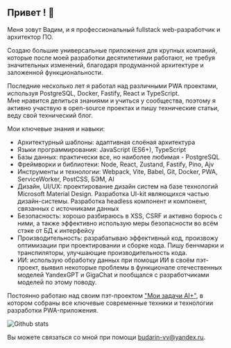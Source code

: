 ## Привет ! 👋

Меня зовут Вадим, и я профессиональный fullstack web-разработчик и архитектор ПО. 

Создаю большие универсальные приложения для крупных компаний, которые после моей разработки десятилетиями работают, не требуя значительных изменений, благодаря продуманной архитектуре и заложенной функциональности.

Последние несколько лет я работал над различными PWA проектами, используя PostgreSQL, Docker, Fastify, React и TypeScript. <br />
Мне нравится делиться знаниями и учиться у сообщества, поэтому я активно участвую в open-source проектах и пишу технические статьи, веду свой технический блог. 

Мои ключевые знания и навыки:

- Архитектурный шаблоны: адаптивная слоёная архитектура
- Языки программирования: JavaScript (ES6+), TypeScript
- Базы данных: практически все, но наиболее любимая - PostgreSQL
- Фреймворки и библиотеки: Node, React, Zustand, Fastify, Pino, Ajv
- Инструменты и технологии: Webpack, Vite, Babel, Git, Docker, PWA, ServiceWorker, PostCSS, БЭМ, AI
- Дизайн, UI/UX: проектирование дизайн систем на базе технологий Microsoft Material Design. Разработка UI-kit являющихся частью дизайн-системы. Разработка headless компонент и компонент, связанных с источниками данных
- Безопасность: хорошо разбираюсь в XSS, CSRF и активно борюсь с ними, а также эффективно использую меры безопасности во всём стэке от БД к интерфейсу
- Производительность: разрабатываю эффективный код, произвожу оптимизации при проектировании и сборке кода. Пишу бенчмарки и транспиляторы, улучшающие производительность кода.
- ИИ: использую обработку данных при помощи ИИ в своём пэт-проект, выявил некоторые проблемы в функционале отечественных моделей YandexGPT и GigaChat и пообщался с разработчиками моделей по этому поводу.

Постоянно работаю над своим пэт-проектом ["Мои задачи AI+"](https://github.com/budarin/my-tasks), в котором собраны все ключевые современные техники и технологии разработки PWA-приложения.

![Github stats](https://github-readme-stats.vercel.app/api?username=budarin)

Вы можете связаться со мной при помощи budarin-vv@yandex.ru.

<!--
**budarin/budarin** is a ✨ _special_ ✨ repository because its `README.md` (this file) appears on your GitHub profile.

Here are some ideas to get you started:

- 🔭 I’m currently working on ...
- 🌱 I’m currently learning ...
- 👯 I’m looking to collaborate on ...
- 🤔 I’m looking for help with ...
- 💬 Ask me about ...
- 📫 How to reach me: ...
- 😄 Pronouns: ...
- ⚡ Fun fact: ...
-->
